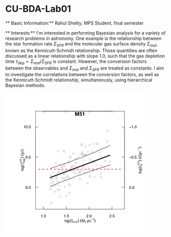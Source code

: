 # CU-BDA-Lab01

** Basic Information:**  Rahul Shetty, MPS Student, final semester

** Interests:** I'm interested in performing Bayesian analysis for a
   variety of research problems in astronomy.  One example is the
   relationship between the star formation rate $\Sigma_{SFR}$ and the
   molecular gas surface density $\Sigma_{mol}$, known as the
   Kennicutt-Schmidt relationship.  Those quantities are often
   discussed as a linear relationship with slope 1.0, such that the
   gas depletion time $\tau_{dep} = \Sigma_{mol}/\Sigma_{SFR}$ is
   constant.  However, the conversion factors between the observables
   and $\Sigma_{mol}$ and $\Sigma_{SFR}$ are treated as constants.  I
   aim to investigate the correlations between the conversion factors,
   as well as the Kennicutt-Schmidt relationship, simultaneously,
   using hierarchical Bayesian methods.

![](M51only_tdep.png?raw=true) 


